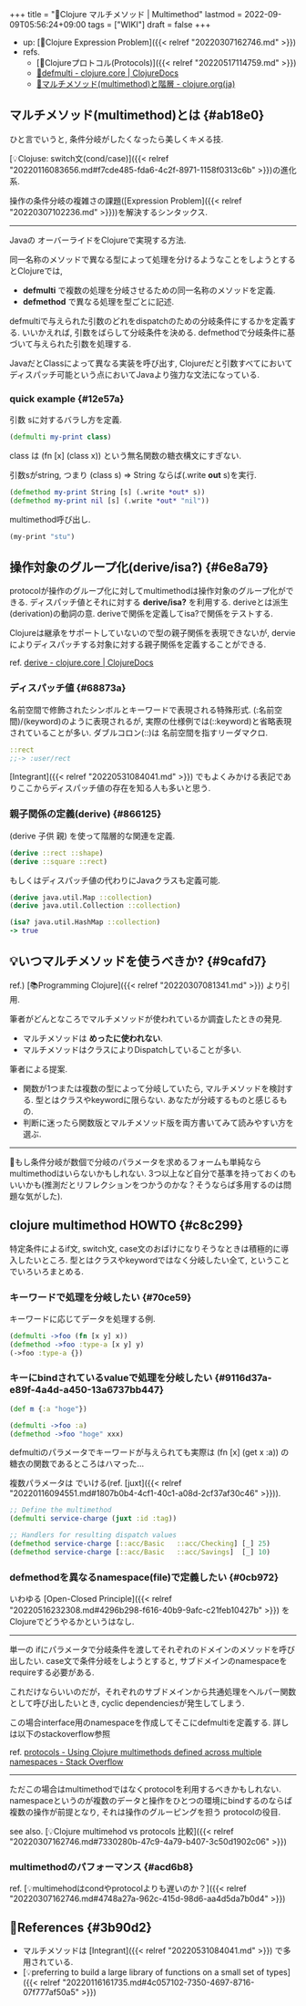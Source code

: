 +++
title = "📝Clojure マルチメソッド | Multimethod"
lastmod = 2022-09-09T05:56:24+09:00
tags = ["WIKI"]
draft = false
+++

-   up: [📝Clojure Expression Problem]({{< relref "20220307162746.md" >}})
-   refs.
    -   [📝Clojureプロトコル(Protocols)]({{< relref "20220517114759.md" >}})
    -   [🔗defmulti - clojure.core | ClojureDocs](https://clojuredocs.org/clojure.core/defmulti)
    -   [🔗マルチメソッド(multimethod)と階層 - clojure.org(ja)](https://japan-clojurians.github.io/clojure-site-ja/reference/multimethods)


## マルチメソッド(multimethod)とは {#ab18e0}

ひと言でいうと, 条件分岐がしたくなったら美しくキメる技.

[💡Clojuse: switch文(cond/case)]({{< relref "20220116083656.md#f7cde485-fda6-4c2f-8971-1158f0313c6b" >}})の進化系.

操作の条件分岐の複雑さの課題([Expression Problem]({{< relref "20220307102236.md" >}}))を解決するシンタックス.

---

Javaの オーバーライドをClojureで実現する方法.

同一名称のメソッドで異なる型によって処理を分けるようなことをしようとするとClojureでは,

-   **defmulti** で複数の処理を分岐させるための同一名称のメソッドを定義.
-   **defmethod** で異なる処理を型ごとに記述.

defmultiで与えられた引数のどれをdispatchのための分岐条件にするかを定義する. いいかえれば, 引数をばらして分岐条件を決める. defmethodで分岐条件に基づいて与えられた引数を処理する.

JavaだとClassによって異なる実装を呼び出す, Clojureだと引数すべてにおいてディスパッチ可能という点においてJavaより強力な文法になっている.


### quick example {#12e57a}

引数 sに対するバラし方を定義.

```clojure
(defmulti my-print class)
```

class は (fn [x] (class x)) という無名関数の糖衣構文にすぎない.

引数sがstring, つまり (class s) => String ならば(.write **out** s)を実行.

```clojure
(defmethod my-print String [s] (.write *out* s))
(defmethod my-print nil [s] (.write *out* "nil"))
```

multimethod呼び出し.

```clojure
(my-print "stu")
```


## 操作対象のグループ化(derive/isa?) {#6e8a79}

protocolが操作のグループ化に対してmultimethodは操作対象のグループ化ができる. ディスパッチ値とそれに対する **derive/isa?** を利用する. deriveとは派生(derivation)の動詞の意. deriveで関係を定義してisa?で関係をテストする.

Clojureは継承をサポートしていないので型の親子関係を表現できないが, dervieによりディスパッチする対象に対する親子関係を定義することができる.

ref. [derive - clojure.core | ClojureDocs](https://clojuredocs.org/clojure.core/derive)


### ディスパッチ値 {#68873a}

名前空間で修飾されたシンボルとキーワードで表現される特殊形式. (:名前空間)/(keyword)のように表現されるが, 実際の仕様例では(::keyword)と省略表現されていることが多い. ダブルコロン(::)は 名前空間を指すリーダマクロ.

```clojure
::rect
;;-> :user/rect
```

[Integrant]({{< relref "20220531084041.md" >}}) でもよくみかける表記でありここからディスパッチ値の存在を知る人も多いと思う.


### 親子関係の定義(derive) {#866125}

(derive 子供 親) を使って階層的な関連を定義.

```clojure
(derive ::rect ::shape)
(derive ::square ::rect)
```

もしくはディスパッチ値の代わりにJavaクラスも定義可能.

```clojure
(derive java.util.Map ::collection)
(derive java.util.Collection ::collection)

(isa? java.util.HashMap ::collection)
-> true
```


## 💡いつマルチメソッドを使うべきか? {#9cafd7}

ref.) [📚Programming Clojure]({{< relref "20220307081341.md" >}}) より引用.

筆者がどんとなころでマルチメソッドが使われているか調査したときの発見.

-   マルチメソッドは **めったに使われない**.
-   マルチメソッドはクラスによりDispatchしていることが多い.

筆者による提案.

-   関数が1つまたは複数の型によって分岐していたら, マルチメソッドを検討する. 型とはクラスやkeywordに限らない. あなたが分岐するものと感じるもの.
-   判断に迷ったら関数版とマルチメソッド版を両方書いてみて読みやすい方を選ぶ.

---

🤔もし条件分岐が数個で分岐のパラメータを求めるフォームも単純ならmultimethodはいらないかもしれない. 3つ以上など自分で基準を持っておくのもいいかも(推測だとリフレクションをつかうのかな？そうならば多用するのは問題な気がした).


## clojure multimethod HOWTO {#c8c299}

特定条件によるif文, switch文, case文のおばけになりそうなときは積極的に導入したいところ. 型とはクラスやkeywordではなく分岐したい全て, ということでいろいろまとめる.


### キーワードで処理を分岐したい {#70ce59}

キーワードに応じてデータを処理する例.

```clojure
(defmulti ->foo (fn [x y] x))
(defmethod ->foo :type-a [x y] y)
(->foo :type-a {})
```


### キーにbindされているvalueで処理を分岐したい {#9116d37a-e89f-4a4d-a450-13a6737bb447}

```clojure
(def m {:a "hoge"})

(defmulti ->foo :a)
(defmethod ->foo "hoge" xxx)
```

defmultiのパラメータでキーワードが与えられても実際は (fn [x] (get x :a)) の糖衣の関数であるところはハマった...

複数パラメータは でいける(ref. [juxt]({{< relref "20220116094551.md#1807b0b4-4cf1-40c1-a08d-2cf37af30c46" >}})).

```clojure
;; Define the multimethod
(defmulti service-charge (juxt :id :tag))

;; Handlers for resulting dispatch values
(defmethod service-charge [::acc/Basic   ::acc/Checking] [_] 25)
(defmethod service-charge [::acc/Basic   ::acc/Savings]  [_] 10)
```


### defmethodを異なるnamespace(file)で定義したい {#0cb972}

いわゆる [Open-Closed Principle]({{< relref "20220516232308.md#4296b298-f616-40b9-9afc-c21feb10427b" >}}) をClojureでどうやるかというはなし.

---

単一の ifにパラメータで分岐条件を渡してそれぞれのドメインのメソッドを呼び出したい. case文で条件分岐をしようとすると, サブドメインのnamespaceをrequireする必要がある.

これだけならいいのだが，それぞれのサブドメインから共通処理をヘルパー関数として呼び出したいとき, cyclic dependenciesが発生してしまう.

この場合interface用のnamespaceを作成してそこにdefmultiを定義する. 詳しは以下のstackoverflow参照

ref. [protocols - Using Clojure multimethods defined across multiple namespaces - Stack Overflow](https://stackoverflow.com/questions/39585510/using-clojure-multimethods-defined-across-multiple-namespaces)

---

ただこの場合はmultimethodではなくprotocolを利用するべきかもしれない. namespaceというのが複数のデータと操作をひとつの環境にbindするのならば複数の操作が前提となり, それは操作のグルーピングを担う protocolの役目.

see also. [💡Clojure multimehod vs protocols 比較]({{< relref "20220307162746.md#7330280b-47c9-4a79-b407-3c50d1902c06" >}})


### multimethodのパフォーマンス {#acd6b8}

ref. [💡multimehodはcondやprotocolよりも遅いのか？]({{< relref "20220307162746.md#4748a27a-962c-415d-98d6-aa4d5da7b0d4" >}})


## 🔗References {#3b90d2}

-   マルチメソッドは [Integrant]({{< relref "20220531084041.md" >}}) で多用されている.
-   [💡preferring to build a large library of functions on a small set of types]({{< relref "20220116161735.md#4c057102-7350-4697-8716-07f777af50a5" >}})
